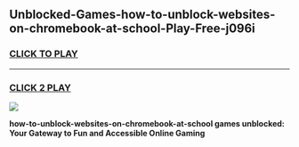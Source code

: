 
## Unblocked-Games-how-to-unblock-websites-on-chromebook-at-school-Play-Free-j096i
<h3>
<a href="https://premium76.site?title=how-to-unblock-websites-on-chromebook-at-school&ref=10A">CLICK TO PLAY</a></h3>
<hr>

<h3>
<a href="https://premium76.site?title=how-to-unblock-websites-on-chromebook-at-school&ref=10A">CLICK 2 PLAY</a>
  
</h3>

<a href="https://premium76.site?title=how-to-unblock-websites-on-chromebook-at-school&ref=10A"><img src="https://clearcache.store/games.png"></a>


**how-to-unblock-websites-on-chromebook-at-school games unblocked: Your Gateway to Fun and Accessible Online Gaming**
